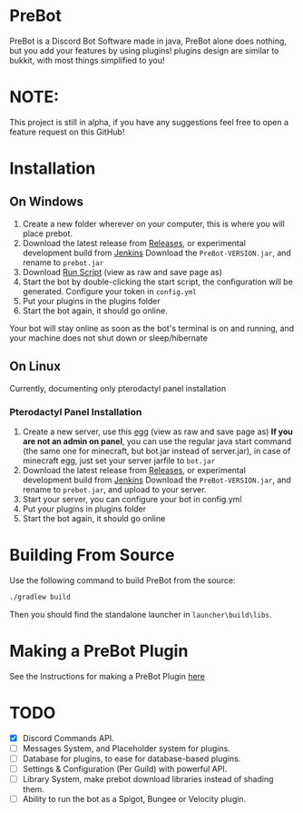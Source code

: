 # PreBot

PreBot is a Discord Bot Software made in java, PreBot alone does nothing,
but you add your features by using plugins! plugins design are similar to bukkit, with most things simplified to you!

# NOTE:

This project is still in alpha, if you have any suggestions feel free to open a feature request on this GitHub!

# Installation

## On Windows

1. Create a new folder wherever on your computer, this is where you will place prebot.
2. Download the latest release from [Releases](https://github.com/BlueTree242/PreBot/releases/), or experimental
   development build from [Jenkins](https://github.com/BlueTree242/PreBot/releases/)
   Download the `PreBot-VERSION.jar`, and rename to `prebot.jar`
3. Download [Run Script](installation/run_windows.bat) (view as raw and save page as)
4. Start the bot by double-clicking the start script, the configuration will be generated. Configure your token
   in `config.yml`
5. Put your plugins in the plugins folder
6. Start the bot again, it should go online.

Your bot will stay online as soon as the bot's terminal is on and running, and your machine does not shut down or sleep/hibernate

## On Linux

Currently, documenting only pterodactyl panel installation

### Pterodactyl Panel Installation

1. Create a new server, use this [egg](installation/egg-prebot.json) (view as raw and save page as)
**If you are not an admin on panel**, you can use the regular java start command (the same one for minecraft, but bot.jar instead of server.jar),
in case of minecraft egg, just set your server jarfile to `bot.jar`
2. Download the latest release from [Releases](https://github.com/BlueTree242/PreBot/releases/), or experimental
   development build from [Jenkins](https://github.com/BlueTree242/PreBot/releases/)
   Download the `PreBot-VERSION.jar`, and rename to `prebot.jar`, and upload to your server.
3. Start your server, you can configure your bot in config.yml
4. Put your plugins in plugins folder
5. Start the bot again, it should go online

# Building From Source

Use the following command to build PreBot from the source:

```bash
./gradlew build
```

Then you should find the standalone launcher in `launcher\build\libs`.

# Making a PreBot Plugin

See the Instructions for making a PreBot Plugin [here](MAKING_PLUGIN.md)

# TODO

-  [X] Discord Commands API.
-  [ ] Messages System, and Placeholder system for plugins.
-  [ ] Database for plugins, to ease for database-based plugins.
-  [ ] Settings & Configuration (Per Guild) with powerful API.
-  [ ] Library System, make prebot download libraries instead of shading them.
-  [ ] Ability to run the bot as a Spigot, Bungee or Velocity plugin.